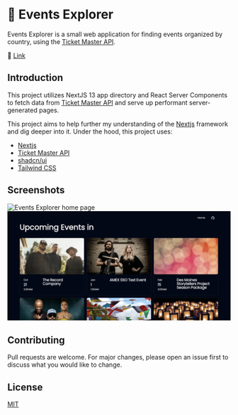 # 🎉 Events Explorer

Events Explorer is a small web application for finding events organized by country, using the [Ticket Master API](https://developer.ticketmaster.com/products-and-docs/apis/getting-started/).

🔗 [Link](https://events-explorer.vercel.app)

## Introduction

This project utilizes NextJS 13 app directory and React Server Components to fetch data from [Ticket Master API](https://developer.ticketmaster.com/products-and-docs/apis/getting-started/) and serve up performant server-generated pages.

This project aims to help further my understanding of the [Nextjs](https://nextjs.org/) framework and dig deeper into it. Under the hood, this project uses:

- [Nextjs](https://nextjs.org/)
- [Ticket Master API](https://developer.ticketmaster.com/products-and-docs/apis/getting-started/)
- [shadcn/ui](https://ui.shadcn.com/)
- [Tailwind CSS](https://tailwindcss.com/)

## Screenshots

![Events Explorer home page](/screenshots/home.png)
![Events Explorer events page](/screenshots/events.png)

## Contributing

Pull requests are welcome. For major changes, please open an issue first
to discuss what you would like to change.

## License

[MIT](https://choosealicense.com/licenses/mit/)
